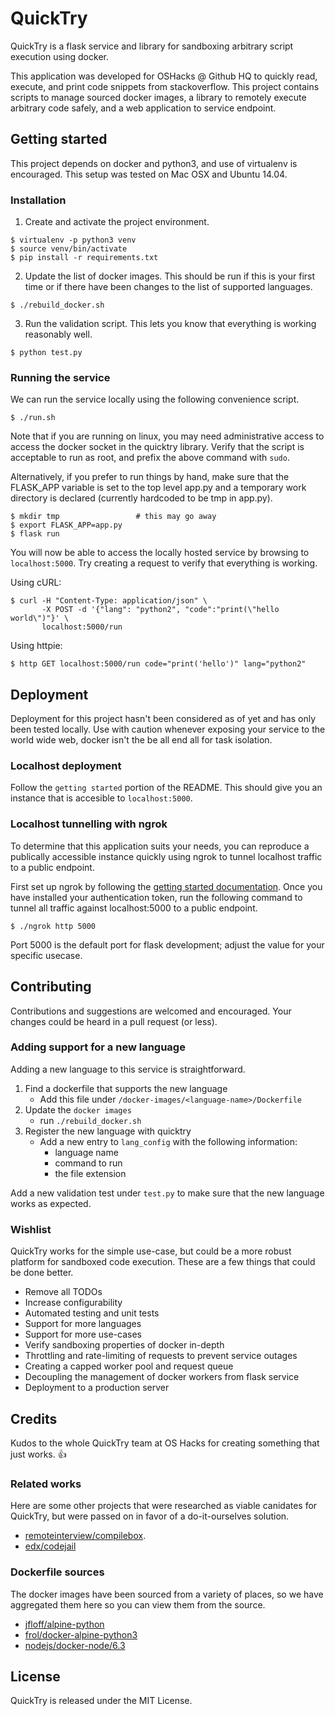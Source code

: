 # QuickTry

QuickTry is a flask service and library for sandboxing arbitrary script execution using
docker.

This application was developed for OSHacks @ Github HQ to quickly read,
execute, and print code snippets from stackoverflow. This project contains
scripts to manage sourced docker images, a library to remotely execute
arbitrary code safely, and a web application to service endpoint.

## Getting started
This project depends on docker and python3, and use of virtualenv is
encouraged. This setup was tested on Mac OSX and Ubuntu 14.04.

### Installation
1. Create and activate the project environment.
```
$ virtualenv -p python3 venv
$ source venv/bin/activate
$ pip install -r requirements.txt
```

2. Update the list of docker images. This should be run if this is your first
time or if there have been changes to the list of supported languages.
```
$ ./rebuild_docker.sh
```

3. Run the validation script. This lets you know that everything is working
reasonably well.
```
$ python test.py
```

### Running the service
We can run the service locally using the following convenience script.
```
$ ./run.sh
```
Note that if you are running on linux, you may need administrative access to
access the docker socket in the quicktry library. Verify that the script is
acceptable to run as root, and prefix the above command with `sudo`.

Alternatively, if you prefer to run things by hand, make sure that the
FLASK_APP variable is set to the top level app.py and a temporary work
directory is declared (currently hardcoded to be tmp in app.py).
```
$ mkdir tmp                 # this may go away
$ export FLASK_APP=app.py
$ flask run
```

You will now be able to access the locally hosted service by browsing to
`localhost:5000`. Try creating a request to verify that everything is working.

Using cURL:
```
$ curl -H "Content-Type: application/json" \
       -X POST -d '{"lang": "python2", "code":"print(\"hello world\")"}' \
       localhost:5000/run
```

Using httpie:
```
$ http GET localhost:5000/run code="print('hello')" lang="python2"
```

## Deployment
Deployment for this project hasn't been considered as of yet and has only been
tested locally. Use with caution whenever exposing your service to the world
wide web, docker isn't the be all end all for task isolation.

### Localhost deployment
Follow the `getting started` portion of the README. This should give you an
instance that is accesible to `localhost:5000`.

### Localhost tunnelling with ngrok
To determine that this application suits your needs, you can
reproduce a publically accessible instance quickly using ngrok to tunnel
localhost traffic to a public endpoint.

First set up ngrok by following the [getting started
documentation](https://dashboard.ngrok.com/get-started). Once you have
installed your authentication token, run the following command to tunnel all
traffic against localhost:5000 to a public endpoint.

```
$ ./ngrok http 5000
```

Port 5000 is the default port for flask development; adjust the value for your
specific usecase.

## Contributing
Contributions and suggestions are welcomed and encouraged. Your changes could
be heard in a pull request (or less).

### Adding support for a new language
Adding a new language to this service is straightforward.

1. Find a dockerfile that supports the new language
    * Add this file under `/docker-images/<language-name>/Dockerfile`
2. Update the `docker images`
    * run `./rebuild_docker.sh`
3. Register the new language with quicktry
    * Add a new entry to `lang_config` with the following information:
        - language name
        - command to run
        - the file extension

Add a new validation test under `test.py` to make sure that the new language
works as expected.

### Wishlist
QuickTry works for the simple use-case, but could be a more robust platform for
sandboxed code execution. These are a few things that could be done better.

* Remove all TODOs
* Increase configurability
* Automated testing and unit tests
* Support for more languages
* Support for more use-cases
* Verify sandboxing properties of docker in-depth
* Throttling and rate-limiting of requests to prevent service outages
* Creating a capped worker pool and request queue
* Decoupling the management of docker workers from flask service
* Deployment to a production server

## Credits
Kudos to the whole QuickTry team at OS Hacks for creating something that just
works. :thumbsup:

### Related works
Here are some other projects that were researched as viable canidates for
QuickTry, but were passed on in favor of a do-it-ourselves solution.

* [remoteinterview/compilebox](https://github.com/remoteinterview/compilebox).
* [edx/codejail](https://github.com/edx/codejail)

### Dockerfile sources
The docker images have been sourced from a variety of places, so we have
aggregated them here so you can view them from the source.

* [jfloff/alpine-python](https://github.com/jfloff/alpine-python)
* [frol/docker-alpine-python3](https://github.com/frol/docker-alpine-python3)
* [nodejs/docker-node/6.3](https://github.com/nodejs/docker-node)

## License
QuickTry is released under the MIT License.

